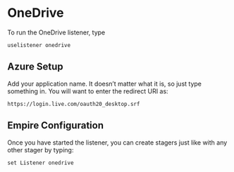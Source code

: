 # OneDrive
To run the OneDrive listener, type
```text
uselistener onedrive
```

## Azure Setup
Add your application name. It doesn’t matter what it is, so just type something in. You will want to enter the redirect URI as:
```text
https://login.live.com/oauth20_desktop.srf
```

## Empire Configuration
Once you have started the listener, you can create stagers just like with any other stager by typing:
```text
set Listener onedrive
```

